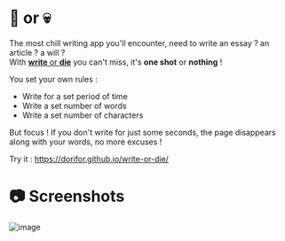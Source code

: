 # 📝 or 💀

The most chill writing app you'll encounter, need to write an essay ? an article ? a will ?   
With [**write** or **die**](https://dorifor.github.io/write-or-die/) you can't miss, it's **one shot** or **nothing** !

You set your own rules : 
- Write for a set period of time
- Write a set number of words
- Write a set number of characters

But focus ! If you don't write for just some seconds, the page disappears along with your words, no more excuses !

Try it : https://dorifor.github.io/write-or-die/

# 📷 Screenshots
![image](https://github.com/user-attachments/assets/6748c5fa-0211-44c0-b8c8-9cef7c16b429)
